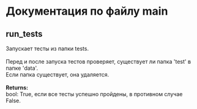 # Документация по файлу main

## run_tests<br>
Запускает тесты из папки tests.<br>
<br>
Перед и после запуска тестов проверяет, существует ли папка 'test' в папке 'data'.<br>
Если папка существует, она удаляется.<br>
<br>
**Returns:**<br>
bool: True, если все тесты успешно пройдены, в противном случае False.<br>
<br>
